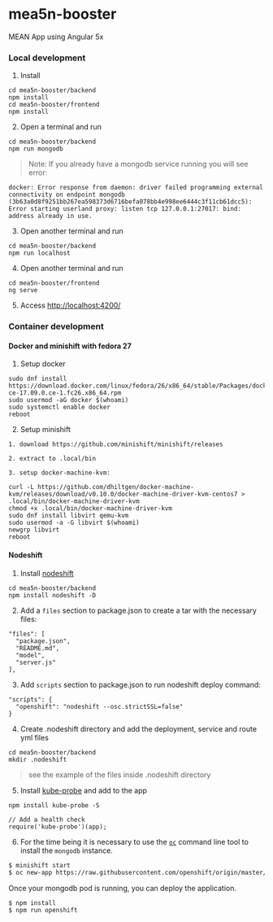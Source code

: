 # mea5n-booster
MEAN App using Angular 5x


### Local development

1. Install

```
cd mea5n-booster/backend
npm install
cd mea5n-booster/frontend
npm install
```

2. Open a terminal and run

```
cd mea5n-booster/backend
npm run mongodb
```

> Note: If you already have a mongodb service running you will see error:

```
docker: Error response from daemon: driver failed programming external connectivity on endpoint mongodb (3b63a0d8f9251bb267ea598373d6716befa078bb4e998ee6444c3f11cb61dcc5): Error starting userland proxy: listen tcp 127.0.0.1:27017: bind: address already in use.
```

3. Open another terminal and run

```
cd mea5n-booster/backend
npm run localhost
```

4. Open another terminal and run

```
cd mea5n-booster/frontend
ng serve
```

5. Access [http://localhost:4200/](http://localhost:4200/)

### Container development

#### Docker and minishift with fedora 27

1. Setup docker

```
sudo dnf install https://download.docker.com/linux/fedora/26/x86_64/stable/Packages/docker-ce-17.09.0.ce-1.fc26.x86_64.rpm
sudo usermod -aG docker $(whoami)
sudo systemctl enable docker
reboot
```

2. Setup minishift

```
1. download https://github.com/minishift/minishift/releases

2. extract to .local/bin

3. setup docker-machine-kvm:

curl -L https://github.com/dhiltgen/docker-machine-kvm/releases/download/v0.10.0/docker-machine-driver-kvm-centos7 > .local/bin/docker-machine-driver-kvm 
chmod +x .local/bin/docker-machine-driver-kvm
sudo dnf install libvirt qemu-kvm
sudo usermod -a -G libvirt $(whoami)
newgrp libvirt
reboot
```

#### Nodeshift

1. Install [nodeshift](https://www.npmjs.com/package/nodeshift)

```
cd mea5n-booster/backend
npm install nodeshift -D
```

2. Add a `files` section to package.json to create a tar with the necessary files:

```
"files": [
  "package.json",
  "README.md",
  "model",
  "server.js"
],
```

3. Add `scripts` section to package.json to run nodeshift deploy command:

```
"scripts": {
  "openshift": "nodeshift --osc.strictSSL=false"
}
```

4. Create .nodeshift directory and add the deployment, service and route yml files

```
cd mea5n-booster/backend
mkdir .nodeshift
```

> see the example of the files inside .nodeshift directory

5. Install [kube-probe](https://www.npmjs.com/package/kube-probe) and add to the app

```
npm install kube-probe -S

// Add a health check
require('kube-probe')(app);
```

6. For the time being it is necessary to use the [`oc`](https://github.com/openshift/origin/releases)
command line tool to install the `mongodb` instance.

```sh
$ minishift start
$ oc new-app https://raw.githubusercontent.com/openshift/origin/master/examples/db-templates/mongodb-ephemeral-template.json -p DATABASE_SERVICE_NAME=contacts -p MONGODB_USER=default -p MONGODB_PASSWORD=default -p MONGODB_DATABASE=contacts
```

Once your mongodb pod is running, you can deploy the application.

```
$ npm install
$ npm run openshift
```
